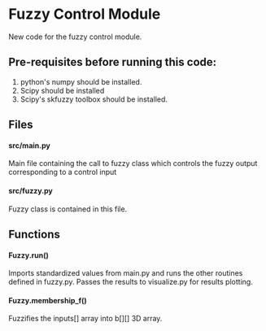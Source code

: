 # Fuzzy Control Module
New code for the fuzzy control module.
## Pre-requisites before running this code:
1. python's numpy should be installed.
2. Scipy should be installed
3. Scipy's skfuzzy toolbox should be installed.

## Files
#### src/main.py
Main file containing the call to fuzzy class which controls the fuzzy output corresponding to a control input
#### src/fuzzy.py
Fuzzy class is contained in this file.

## Functions
#### Fuzzy.run()
Imports standardized values from main.py and runs the other routines defined in fuzzy.py. Passes the results to visualize.py for results plotting.
#### Fuzzy.membership_f()
Fuzzifies the inputs[] array into b[][] 3D array.
